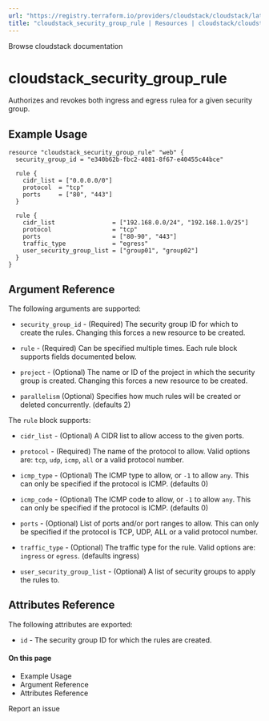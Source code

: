 ```yaml
---
url: "https://registry.terraform.io/providers/cloudstack/cloudstack/latest/docs/resources/security_group_rule"
title: "cloudstack_security_group_rule | Resources | cloudstack/cloudstack | Terraform | Terraform Registry"
---
```


Browse cloudstack documentation

# cloudstack_security_group_rule

Authorizes and revokes both ingress and egress rulea for a given security group.

## Example Usage

```hcl hcl
resource "cloudstack_security_group_rule" "web" {
  security_group_id = "e340b62b-fbc2-4081-8f67-e40455c44bce"

  rule {
    cidr_list = ["0.0.0.0/0"]
    protocol  = "tcp"
    ports     = ["80", "443"]
  }

  rule {
    cidr_list                = ["192.168.0.0/24", "192.168.1.0/25"]
    protocol                 = "tcp"
    ports                    = ["80-90", "443"]
    traffic_type             = "egress"
    user_security_group_list = ["group01", "group02"]
  }
}
```

## Argument Reference

The following arguments are supported:

- `security_group_id` \- (Required) The security group ID for which to create
the rules. Changing this forces a new resource to be created.

- `rule` \- (Required) Can be specified multiple times. Each rule block supports
fields documented below.

- `project` \- (Optional) The name or ID of the project in which the security
group is created. Changing this forces a new resource to be created.

- `parallelism` (Optional) Specifies how much rules will be created or deleted
concurrently. (defaults 2)

The `rule` block supports:

- `cidr_list` \- (Optional) A CIDR list to allow access to the given ports.

- `protocol` \- (Required) The name of the protocol to allow. Valid options are:
`tcp`, `udp`, `icmp`, `all` or a valid protocol number.

- `icmp_type` \- (Optional) The ICMP type to allow, or `-1` to allow `any`. This
can only be specified if the protocol is ICMP. (defaults 0)

- `icmp_code` \- (Optional) The ICMP code to allow, or `-1` to allow `any`. This
can only be specified if the protocol is ICMP. (defaults 0)

- `ports` \- (Optional) List of ports and/or port ranges to allow. This can only
be specified if the protocol is TCP, UDP, ALL or a valid protocol number.

- `traffic_type` \- (Optional) The traffic type for the rule. Valid options are:
`ingress` or `egress`. (defaults ingress)

- `user_security_group_list` \- (Optional) A list of security groups to apply
the rules to.

## Attributes Reference

The following attributes are exported:

- `id` \- The security group ID for which the rules are created.

#### On this page

- Example Usage
- Argument Reference
- Attributes Reference

Report an issue